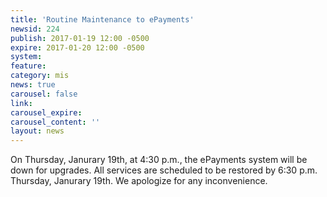 ```yaml
---
title: 'Routine Maintenance to ePayments'
newsid: 224
publish: 2017-01-19 12:00 -0500
expire: 2017-01-20 12:00 -0500
system: 
feature: 
category: mis
news: true
carousel: false
link: 
carousel_expire: 
carousel_content: ''
layout: news
---
```

<p>On Thursday, Janurary 19th, at 4:30 p.m., the ePayments system will be down for upgrades.  All services are scheduled to be restored by 6:30 p.m. Thursday, Janurary 19th.  We apologize for any inconvenience.</p>
